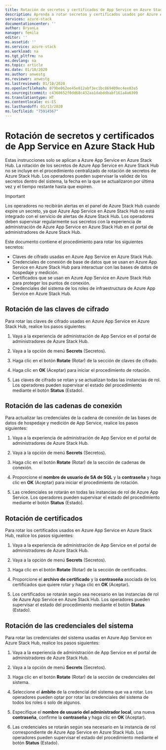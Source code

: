 ```yaml
---
title: Rotación de secretos y certificados de App Service en Azure Stack Hub | Microsoft Docs
description: Aprenda a rotar secretos y certificados usados por Azure App Service en Azure Stack Hub.
services: azure-stack
documentationcenter: ''
author: BryanLa
manager: femila
editor: ''
ms.assetid: ''
ms.service: azure-stack
ms.workload: na
ms.tgt_pltfrm: na
ms.devlang: na
ms.topic: article
ms.date: 01/10/2020
ms.author: anwestg
ms.reviewer: anwestg
ms.lastreviewed: 01/10/2020
ms.openlocfilehash: 079be062ee45e012abf3ec1bc869409ec4ee03a5
ms.sourcegitcommit: c4368652f0dd68c432aa1dabddbabf161a4a6399
ms.translationtype: HT
ms.contentlocale: es-ES
ms.lasthandoff: 01/13/2020
ms.locfileid: "75914567"
---
```

# <a name="rotate-app-service-on-azure-stack-hub-secrets-and-certificates"></a>Rotación de secretos y certificados de App Service en Azure Stack Hub

Estas instrucciones solo se aplican a Azure App Service en Azure Stack Hub.  La rotación de los secretos de Azure App Service en Azure Stack Hub no se incluye en el procedimiento centralizado de rotación de secretos de Azure Stack Hub.  Los operadores pueden supervisar la validez de los secretos dentro del sistema, la fecha en la que se actualizaron por última vez y el tiempo restante hasta que expiren.

> [!Important]
> Los operadores no recibirán alertas en el panel de Azure Stack Hub cuando expire un secreto, ya que Azure App Service en Azure Stack Hub no está integrado con el servicio de alertas de Azure Stack Hub.  Los operadores deben supervisar regularmente sus secretos con la experiencia de administración de Azure App Service en Azure Stack Hub en el portal de administradores de Azure Stack Hub.

Este documento contiene el procedimiento para rotar los siguientes secretos:

* Claves de cifrado usadas en Azure App Service en Azure Stack Hub.
* Credenciales de conexión de base de datos que se usan en Azure App Service en Azure Stack Hub para interactuar con las bases de datos de hospedaje y medición.
* Certificados que se usan en Azure App Service en Azure Stack Hub para proteger los puntos de conexión.
* Credenciales del sistema de los roles de infraestructura de Azure App Service en Azure Stack Hub.

## <a name="rotate-encryption-keys"></a>Rotación de las claves de cifrado

Para rotar las claves de cifrado usadas en Azure App Service en Azure Stack Hub, realice los pasos siguientes:

1. Vaya a la experiencia de administración de App Service en el portal de administradores de Azure Stack Hub.

1. Vaya a la opción de menú **Secrets** (Secretos).

1. Haga clic en el botón **Rotate** (Rotar) de la sección de claves de cifrado.

1. Haga clic en **OK** (Aceptar) para iniciar el procedimiento de rotación.

1. Las claves de cifrado se rotan y se actualizan todas las instancias de rol. Los operadores pueden supervisar el estado del procedimiento mediante el botón **Status** (Estado).

## <a name="rotate-connection-strings"></a>Rotación de las cadenas de conexión

Para actualizar las credenciales de la cadena de conexión de las bases de datos de hospedaje y medición de App Service, realice los pasos siguientes:

1. Vaya a la experiencia de administración de App Service en el portal de administradores de Azure Stack Hub.

1. Vaya a la opción de menú **Secrets** (Secretos).

1. Haga clic en el botón **Rotate** (Rotar) de la sección de cadenas de conexión.

1. Proporcione el **nombre de usuario de SA de SQL** y la **contraseña** y haga clic en **OK** (Aceptar) para iniciar el procedimiento de rotación. 

1. Las credenciales se rotarán en todas las instancias de rol de Azure App Service. Los operadores pueden supervisar el estado del procedimiento mediante el botón **Status** (Estado).

## <a name="rotate-certificates"></a>Rotación de certificados

Para rotar los certificados usados en Azure App Service en Azure Stack Hub, realice los pasos siguientes:

1. Vaya a la experiencia de administración de App Service en el portal de administradores de Azure Stack Hub.

1. Vaya a la opción de menú **Secrets** (Secretos).

1. Haga clic en el botón **Rotate** (Rotar) de la sección de certificados.

1. Proporcione el **archivo de certificado** y la **contraseña** asociada de los certificados que quiere rotar y haga clic en **OK** (Aceptar).

1. Los certificados se rotarán según sea necesario en las instancias de rol de Azure App Service en Azure Stack Hub.  Los operadores pueden supervisar el estado del procedimiento mediante el botón **Status** (Estado).

## <a name="rotate-system-credentials"></a>Rotación de las credenciales del sistema

Para rotar las credenciales del sistema usadas en Azure App Service en Azure Stack Hub, realice los pasos siguientes:

1. Vaya a la experiencia de administración de App Service en el portal de administradores de Azure Stack Hub.

1. Vaya a la opción de menú **Secrets** (Secretos).

1. Haga clic en el botón **Rotate** (Rotar) de la sección de credenciales del sistema.

1. Seleccione el **ámbito** de la credencial del sistema que va a rotar.  Los operadores pueden optar por rotar las credenciales del sistema de todos los roles o solo de algunos.

1. Especifique el **nombre de usuario del administrador local**, una nueva **contraseña**, confirme la **contraseña** y haga clic en **OK** (Aceptar).

1. Las credenciales se rotarán según sea necesario en la instancia de rol correspondiente de Azure App Service en Azure Stack Hub.  Los operadores pueden supervisar el estado del procedimiento mediante el botón **Status** (Estado).



